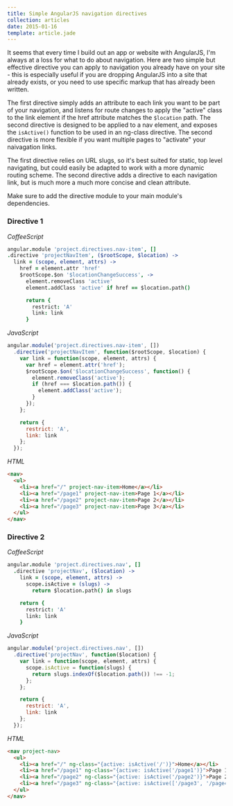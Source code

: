 ```yaml
---
title: Simple AngularJS navigation directives
collection: articles
date: 2015-01-16
template: article.jade
---
```


It seems that every time I build out an app or website with AngularJS, I'm always at a loss for what to do about navigation. Here are two simple but effective directive you can apply to navigation you already have on your site - this is especially useful if you are dropping AngularJS into a site that already exists, or you need to use specific markup that has already been written.

The first directive simply adds an attribute to each link you want to be part of your navigation, and listens for route changes to apply the "active" class to the link element if the href attribute matches the `$location` path. The second directive is designed to be applied to a nav element, and exposes the `isActive()` function to be used in an ng-class directive. The second directive is more flexible if you want multiple pages to "activate" your naivagation links.

The first directive relies on URL slugs, so it's best suited for static, top level navigating, but could easily be adapted to work with a more dynamic routing scheme. The second directive adds a directive to each navigation link, but is much more a much more concise and clean attribute.

Make sure to add the directive module to your main module's dependencies.


### Directive 1

*CoffeeScript*
```coffee
angular.module 'project.directives.nav-item', []
.directive 'projectNavItem', ($rootScope, $location) ->
  link = (scope, element, attrs) ->
    href = element.attr 'href'
    $rootScope.$on '$locationChangeSuccess', ->
      element.removeClass 'active'
      element.addClass 'active' if href == $location.path()

      return {
        restrict: 'A'
        link: link
      }
```
*JavaScript*
```javascript
angular.module('project.directives.nav-item', [])
  .directive('projectNavItem', function($rootScope, $location) {
    var link = function(scope, element, attrs) {
      var href = element.attr('href');
      $rootScope.$on('$locationChangeSuccess', function() {
        element.removeClass('active');
        if (href === $location.path()) {
          element.addClass('active');
        }
      });
    };

    return {
      restrict: 'A',
      link: link
    };
  });
```

*HTML*
```html
<nav>
  <ul>
    <li><a href="/" project-nav-item>Home</a></li>
    <li><a href="/page1" project-nav-item>Page 1</a></li>
    <li><a href="/page2" project-nav-item>Page 2</a></li>
    <li><a href="/page3" project-nav-item>Page 3</a></li>
  </ul>
</nav>
```


### Directive 2

*CoffeeScript*
```coffee
angular.module 'project.directives.nav', []
  .directive 'projectNav', ($location) ->
    link = (scope, element, attrs) ->
      scope.isActive = (slugs) ->
        return $location.path() in slugs

    return {
      restrict: 'A'
      link: link
    }
```

*JavaScript*
```javascript
angular.module('project.directives.nav', [])
  .directive('projectNav', function($location) {
    var link = function(scope, element, attrs) {
      scope.isActive = function(slugs) {
        return slugs.indexOf($location.path()) !== -1;
      };
    };

    return {
      restrict: 'A',
      link: link
    };
  });
```

*HTML*
```html
<nav project-nav>
  <ul>
    <li><a href="/" ng-class="{active: isActive('/')}">Home</a></li>
    <li><a href="/page1" ng-class="{active: isActive('/page1')}">Page 1</a></li>
    <li><a href="/page2" ng-class="{active: isActive('/page2')}">Page 2</a></li>
    <li><a href="/page3" ng-class="{active: isActive(['/page3', '/page4'])}">Page 3</a></li><!-- also will be active for page4 -->
  </ul>
</nav>
```


